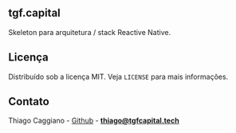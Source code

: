 
<!-- CONTRIBUTING -->

## tgf.capital

Skeleton para arquitetura / stack Reactive Native.

<!-- LICENSE -->

## Licença

Distribuído sob a licença MIT. Veja `LICENSE` para mais informações.

<!-- CONTACT -->

## Contato

Thiago Caggiano - [Github](https://github.com/thiagocaggiano) - **thiago@tgfcapital.tech**